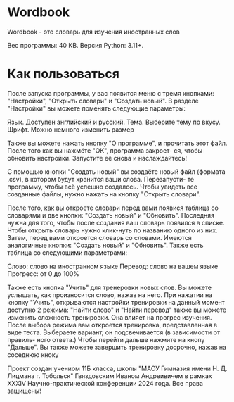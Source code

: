 # Wordbook
Wordbook - это словарь для изучения иностранных слов

Вес программы: 40 КВ.
Версия Python: 3.11+.

# Как пользоваться
                
После запуска программы, у вас появится меню с тремя кнопками: "Настройки", "Открыть словари" и "Создать новый".
В разделе "Настройки" вы можете поменять следующие параметры:

Язык. Доступен английский и русский. 
Тема. Выберите тему по вкусу.
Шрифт. Можно немного изменить размер

Также вы можете нажать кнопку "О программе", и прочитать этот файл. После того как вы нажмёте "ОК", программа закроет-
ся, чтобы обновить настройки. Запустите её снова и наслаждайтесь!

С помощью кнопки "Создать новый" вы создаёте новый файл (формата .csv), в котором будут хранится ваши слова. Перезапусти-
те программу, чтобы всё успешно создалось. Чтобы увидеть все созданные файлы, нужно нажать на кнопку "Открыть словари".

После того, как вы откроете словари перед вами появися таблица со словарями и две кнопки: "Создать новый" и "Обновить".
Последняя нужна для того, чтобы после создания ваш словарь появился в списке. Чтобы открыть словарь нужно клик-нуть по
названию одного из них. Затем, перед вами откроется словарь со словами. Имеются аналогичные кнопки: "Создать новый" и 
"Обновить". Также есть таблица со следующими параметрами:
                
Слово: слово на иностранном языке
Перевод: слово на вашем языке
Прогресс: от 0 до 100%
                
Также есть кнопка "Учить" для тренеровки новых слов. Вы можете услышать, как произносится слово, нажав на него.
При нажатии на кнопку "Учить", открываются настройки тренировки на данный момент доступно 2 режима: "Найти слово"
и "Найти перевод" также вы можете изменить сложность тренировки. Она влияет на прогрес изучения. После выбора режима
вам откроется тренировка, представленная в виде теста. Выбераете вариант, он подсвечивается (в зависимости от правиль-
ного ответа.) Чтобы перейти дальше нажмите на кнопу "Дальше". Вы также можете завершить тренировку досрочно, нажав на
соседнюю кноку
                
Проект создан учениом 11Б класса, школы "МАОУ Гимназия имени Н. Д. Лицмана г. Тобольск" Гвяздовским Иваном Андреивичем в
рамках XXXIV Научно-практической конференции 2024 года. Все права защищены!
                
